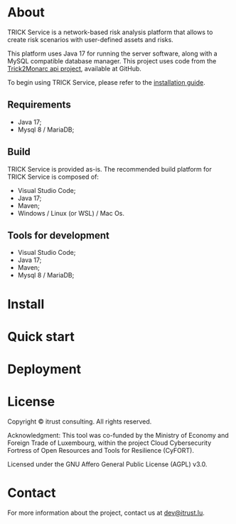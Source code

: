 # About

TRICK Service is a network-based risk analysis platform that allows to create risk scenarios with user-defined assets and risks.

This platform uses Java 17 for running the server software, along with a MySQL compatible database manager. This project uses code from the [Trick2Monarc api project](https://github.com/itrust-consulting/Trick2MonarcApi), available at GitHub.

To begin using TRICK Service, please refer to the [installation guide](docs/INSTALL.md).

## Requirements

- Java 17;
- Mysql 8 / MariaDB;

## Build

TRICK Service is provided as-is. The recommended build platform for TRICK Service is composed of:

- Visual Studio Code;
- Java 17;
- Maven;
- Windows / Linux (or WSL) / Mac Os.

## Tools for development

- Visual Studio Code;
- Java 17;
- Maven;
- Mysql 8 / MariaDB;

# Install
# Quick start
# Deployment
# License

Copyright © itrust consulting. All rights reserved.

Acknowledgment: This tool was co-funded by the Ministry of Economy and Foreign Trade of Luxembourg, within the project Cloud Cybersecurity Fortress of Open Resources and Tools for Resilience (CyFORT).

Licensed under the GNU Affero General Public License (AGPL) v3.0.

# Contact
For more information about the project, contact us at dev@itrust.lu.